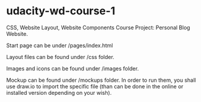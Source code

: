# udacity-wd-course-1

CSS, Website Layout, Website Components Course Project: Personal Blog Website.

Start page can be under /pages/index.html

Layout files can be found under /css folder.

Images and icons can be found under /images folder.

Mockup can be found under /mockups folder. In order to run them, you shall use draw.io to import the specific file (than can be done in the online or installed version depending on your wish).
